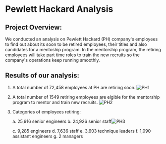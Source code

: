 # Pewlett Hackard Analysis

## Project Overview:
  
  We conducted an analysis on Pewlett Hackard (PH) company's employees to find out about its soon to be retired employees, their titles and also candidates for a mentoship program. In the mentorship program, the retiring employees will take part time roles to train the new recruits so the company's operations keep running smoothly. 
  
## Results of our analysis:

  1. A total number of 72,458 employees at PH are retiring soon. ![PH1](https://user-images.githubusercontent.com/96811934/162780233-421512a7-d053-45e8-b4fa-555b2b65498a.png)

  2. A total number of 1549 retiring employees are elgible for the mentorship program to mentor and train new recruits. ![PH2](https://user-images.githubusercontent.com/96811934/162780960-38e4f3b7-5fae-4978-960d-e31b60776504.png)
  
  3. Categories of employees retiring:
      
      a. 25,916 senior engineers
      b. 24,926 senior staff![PH3](https://user-images.githubusercontent.com/96811934/162782014-6a384923-92a4-4e0f-84ea-77c2c45a0f28.png)

      c. 9,285 engineers
      d. 7,636 staff
      e. 3,603 technique leaders
      f. 1,090 assistant engineers
      g. 2 managers
  
